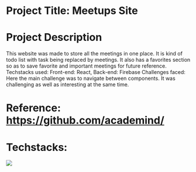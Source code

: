 # Project Title: Meetups Site

# Project Description
This website was made to store all the meetings in one place. It is kind of todo list with task being replaced by meetings. It also has a favorites section so as to save favorite and important meetings for future reference.
Techstacks used: Front-end: React, Back-end: Firebase
Challenges faced: Here the main challenge was to navigate between components. It was challenging as well as interesting at the same time.

# Reference: https://github.com/academind/

# Techstacks:
![]([https://img.shields.io/badge/React-FF0000?style=for-the-badge&logo=youtube&logoColor=white](https://img.shields.io/badge/react-18.2.0-blue))
